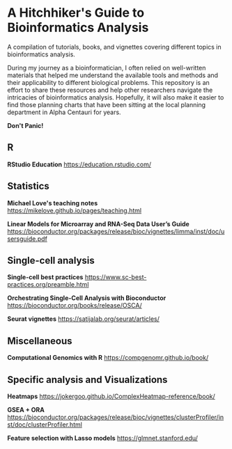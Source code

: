 # A Hitchhiker's Guide to Bioinformatics Analysis
A compilation of tutorials, books, and vignettes covering different topics in bioinformatics analysis.

During my journey as a bioinformatician, I often relied on well-written materials 
that helped me understand the available tools and methods and their applicability 
to different biological problems. This repository is an effort to share these 
resources and help other researchers navigate the intricacies of bioinformatics 
analysis. Hopefully, it will also make it easier to find those planning charts that 
have been sitting at the local planning department in Alpha Centauri for years.

**Don't Panic!**

## R
**RStudio Education**
https://education.rstudio.com/

## Statistics
**Michael Love's teaching notes** 
https://mikelove.github.io/pages/teaching.html

**Linear Models for Microarray and RNA-Seq Data User’s Guide**
https://bioconductor.org/packages/release/bioc/vignettes/limma/inst/doc/usersguide.pdf

## Single-cell analysis
**Single-cell best practices**
https://www.sc-best-practices.org/preamble.html

**Orchestrating Single-Cell Analysis with Bioconductor**
https://bioconductor.org/books/release/OSCA/

**Seurat vignettes**
https://satijalab.org/seurat/articles/ 

## Miscellaneous
**Computational Genomics with R**
https://compgenomr.github.io/book/

## Specific analysis and Visualizations
**Heatmaps**
https://jokergoo.github.io/ComplexHeatmap-reference/book/

**GSEA + ORA**
https://bioconductor.org/packages/release/bioc/vignettes/clusterProfiler/inst/doc/clusterProfiler.html

**Feature selection with Lasso models**
https://glmnet.stanford.edu/




